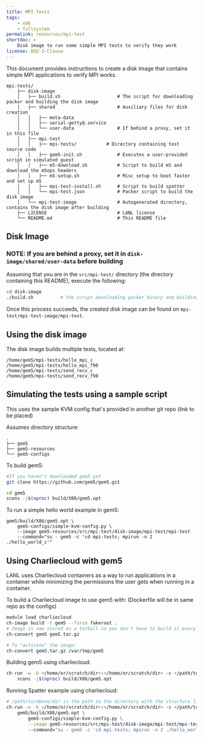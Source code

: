 ```yaml
---
title: MPI Tests
tags:
    - x86
    - fullsystem
permalink: resources/mpi-test
shortdoc: >
    Disk image to run some simple MPI tests to verify they work
license: BSD-3-Clause
---
```


This document provides instructions to create a disk image that contains simple MPI applications to verify MPI works.

```
mpi-tests/
    ├── disk-image
    │   ├── build.sh                     # The script for downloading packer and building the disk image
    │   ├── shared                       # Auxiliary files for disk creation
    │   │   ├── meta-data
    │   │   ├── serial-getty@.service
    │   │   └── user-data                # If behind a proxy, set it in this file
    │   ├── mpi-test 
    │   │   ├── mpi-tests/      	 # Directory containing test source code
    │   │   ├── gem5-init.sh             # Executes a user-provided script in simulated guest
    │   │   ├── m5-download.sh           # Script to build m5 and download the m5ops headers
    │   │   ├── m5-setup.sh              # Misc setup to boot faster and set up m5
    │   │   ├── mpi-test-install.sh      # Script to build spatter
    │   │   └── mpi-test.json            # Packer script to build the disk image
    │   └── mpi-test-image               # Autogenerated directory, contains the disk image after building
    ├── LICENSE                          # LANL license
    └── README.md                        # This README file
```

## Disk Image

### NOTE: If you are behind a proxy, set it in `disk-image/shared/user-data` before building

Assuming that you are in the `src/mpi-test/` directory (the directory containing this README), execute the following:

```sh
cd disk-image
./build.sh          # the script downloading packer binary and building the disk image
```

Once this process succeeds, the created disk image can be found on `mpi-test/mpi-test-image/mpi-test`.

## Using the disk image

The disk image builds multiple tests, located at:

```
/home/gem5/mpi-tests/hello_mpi_c
/home/gem5/mpi-tests/hello_mpi_f90
/home/gem5/mpi-tests/send_recv_c
/home/gem5/mpi-tests/send_recv_f90
```

## Simulating the tests using a sample script

This uses the sample KVM config that's provided in another git repo (link to be placed)

Assumes directory structure:
```
.
├── gem5
├── gem5-resources
└── gem5-configs
```

To build gem5:

```sh
#If you haven't downloaded gem5 yet
git clone https://github.com/gem5/gem5.git

cd gem5
scons -j$(nproc) build/X86/gem5.opt
```

To run a simple hello world example in gem5:

```
gem5/build/X86/gem5.opt \
    gem5-configs/simple-kvm-config.py \
    --image gem5-resources/src/mpi-test/disk-image/mpi-test/mpi-test
    --command="su - gem5 -c 'cd mpi-tests; mpirun -n 2 ./hello_world_c'"
```

## Using Charliecloud with gem5

LANL uses Charliecloud containers as a way to run applications in a container while
minimizing the permissions the user gets when running in a container.

To build a Charliecloud image to use gem5 with: (Dockerfile will be in same repo as the configs)
```sh
module load charliecloud
ch-image build -t gem5 --force fakeroot .
# Image is now stored as a tarball so you don't have to build it every time
ch-convert gem5 gem5.tar.gz

# To "activate" the image:
ch-convert gem5.tar.gz /var/tmp/gem5
```

Building gem5 using charliecloud:

```sh
ch-run -w -b </home/or/scratch/dir>:</home/or/scratch/dir> -c </path/to/gem5/dir> /var/tmp/gem5 -- \
    scons -j$(nproc) build/X86/gem5.opt
```

Running Spatter example using charliecloud:
```sh
# /path/to/above/dir is the path to the directory with the structure listed above
ch-run -w -b </home/or/scratch/dir>:</home/or/scratch/dir> -c </path/to/above/dir> /var/tmp/gem5 -- \
    gem5/build/X86/gem5.opt \
        gem5-configs/simple-kvm-config.py \
        --image gem5-resources/src/mpi-test/disk-image/mpi-test/mpi-test
        --command="su - gem5 -c 'cd mpi-tests; mpirun -n 2 ./hello_world_c'"
```
